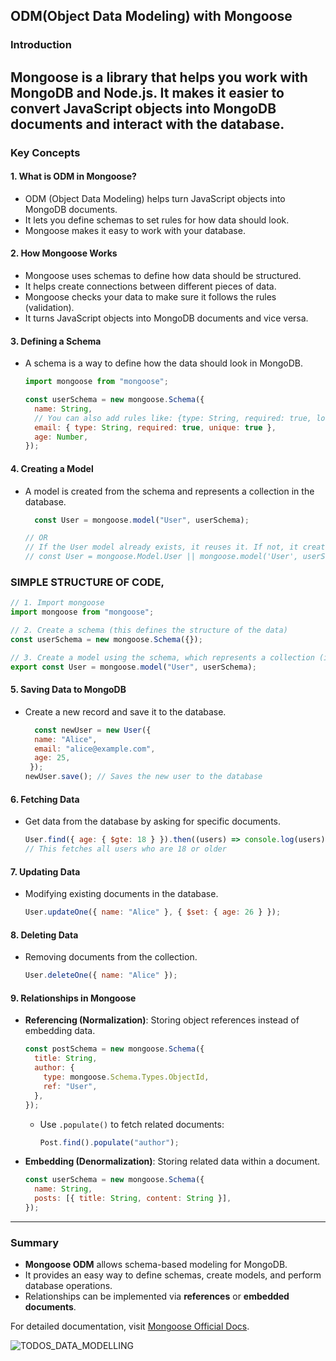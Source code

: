 ## ODM(Object Data Modeling) with Mongoose

### Introduction
Mongoose is a library that helps you work with MongoDB and Node.js. It makes it easier to convert JavaScript objects into MongoDB documents and interact with the database.
---

### Key Concepts

#### 1. What is ODM in Mongoose?

- ODM (Object Data Modeling) helps turn JavaScript objects into MongoDB documents.
- It lets you define schemas to set rules for how data should look.
- Mongoose makes it easy to work with your database.

#### 2. How Mongoose Works

- Mongoose uses schemas to define how data should be structured.
- It helps create connections between different pieces of data.
- Mongoose checks your data to make sure it follows the rules (validation).
- It turns JavaScript objects into MongoDB documents and vice versa.

#### 3. Defining a Schema

- A schema is a way to define how the data should look in MongoDB.

  ```javascript
  import mongoose from "mongoose";

  const userSchema = new mongoose.Schema({
    name: String,
    // You can also add rules like: {type: String, required: true, lowercase: true}
    email: { type: String, required: true, unique: true },
    age: Number,
  });
  ```

#### 4. Creating a Model

- A model is created from the schema and represents a collection in the database.

  ```javascript
    const User = mongoose.model("User", userSchema);

  // OR
  // If the User model already exists, it reuses it. If not, it creates a new one using the userSchema.
  // const User = mongoose.Model.User || mongoose.model('User', userSchema);
  ```

### SIMPLE STRUCTURE OF CODE,

  ```javascript
  // 1. Import mongoose
  import mongoose from "mongoose";

  // 2. Create a schema (this defines the structure of the data)
  const userSchema = new mongoose.Schema({});

  // 3. Create a model using the schema, which represents a collection (in this case, "User")
  export const User = mongoose.model("User", userSchema);

  ```

#### 5. Saving Data to MongoDB

- Create a new record and save it to the database.
  ```javascript
    const newUser = new User({
    name: "Alice",
    email: "alice@example.com",
    age: 25,
   });
  newUser.save(); // Saves the new user to the database
  ```

#### 6. Fetching Data

- Get data from the database by asking for specific documents.
  ```javascript
  User.find({ age: { $gte: 18 } }).then((users) => console.log(users));
  // This fetches all users who are 18 or older
  ```

#### 7. Updating Data

- Modifying existing documents in the database.
  ```javascript
  User.updateOne({ name: "Alice" }, { $set: { age: 26 } });
  ```

#### 8. Deleting Data

- Removing documents from the collection.
  ```javascript
  User.deleteOne({ name: "Alice" });
  ```

#### 9. Relationships in Mongoose

- **Referencing (Normalization)**: Storing object references instead of embedding data.
  ```javascript
  const postSchema = new mongoose.Schema({
    title: String,
    author: {
      type: mongoose.Schema.Types.ObjectId,
      ref: "User",
    },
  });
  ```
  - Use `.populate()` to fetch related documents:
    ```javascript
    Post.find().populate("author");
    ```
- **Embedding (Denormalization)**: Storing related data within a document.
  ```javascript
  const userSchema = new mongoose.Schema({
    name: String,
    posts: [{ title: String, content: String }],
  });
  ```

---

### Summary

- **Mongoose ODM** allows schema-based modeling for MongoDB.
- It provides an easy way to define schemas, create models, and perform database operations.
- Relationships can be implemented via **references** or **embedded documents**.

For detailed documentation, visit [Mongoose Official Docs](https://mongoosejs.com/).


![TODOS_DATA_MODELLING](https://github.com/user-attachments/assets/58e77e8d-b4da-46f2-a69b-eb1e5e37fc24)

